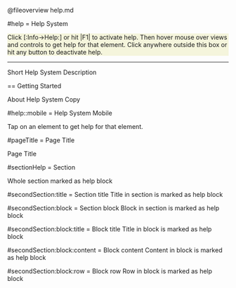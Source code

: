 @fileoverview help.md

#help
= Help System

<div style='background:beige'>
Click [:Info->Help:] or hit |F1| to activate help.
Then hover mouse over views and controls to get help for that element.
Click anywhere outside this box or hit any button to deactivate help.
</div>

---

Short Help System Description

== Getting Started

About Help System Copy


#help::mobile
= Help System Mobile

Tap on an element to get help for that element.

#pageTitle
 = Page Title

Page Title

#sectionHelp
 = Section

Whole section marked as help block

#secondSection:title
 = Section title
Title in section is marked as help block

#secondSection:block
 = Section block
Block in section is marked as help block

#secondSection:block:title
 = Block title
Title in block is marked as help block

#secondSection:block:content
 = Block content
Content in block is marked as help block

#secondSection:block:row
 = Block row
Row in block is marked as help block

<!-- EOF -->